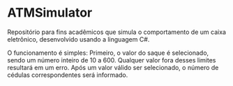 # ATMSimulator
Repositório para fins acadêmicos que simula o comportamento de um caixa eletrônico, desenvolvido usando a linguagem C#.

O funcionamento é simples: Primeiro, o valor do saque é selecionado, sendo um número inteiro de 10 a 600. Qualquer valor fora desses limites resultará em um erro. Após um valor válido ser selecionado, o número de cédulas correspondentes será informado.